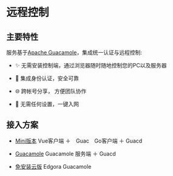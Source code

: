 # 远程控制 

## 主要特性

服务基于[Apache Guacamole](https://github.com/apache/guacamole-server)，集成统一认证与远程控制:

* ✨ 无需安装控制端，通过浏览器随时随地控制您的PC以及服务器

* 🔐 集成身份认证，安全可靠

* 🌐 跨帐号分享， 方便团队协作

* 🥳 无需任何设置，一键入网

## 接入方案

* [Mini版本](console-remote-lite.md) Vue客户端 ＋　Guac　Go客户端 ＋ Guacd

* [Guacamole](console-remote-guacamole.md) Guacamole 服务端 ＋ Guacd

* [免安装云版](console-remote-cloud.md) Edgora Guacamole